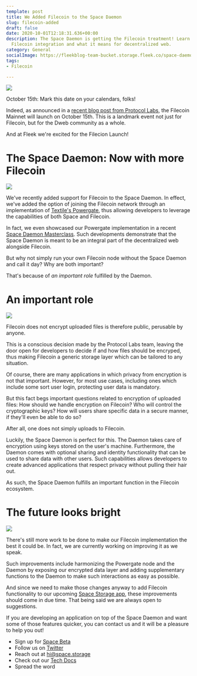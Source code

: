 ```yaml
---
template: post
title: We Added Filecoin to the Space Daemon
slug: filecoin-added
draft: false
date: 2020-10-01T12:18:31.636+00:00
description: The Space Daemon is getting the Filecoin treatment! Learn about our recent
  Filecoin integration and what it means for decentralized web.
category: General
socialImage: https://fleekblog-team-bucket.storage.fleek.co/space-daemon-filecoin/Space+Filecoin.jpg
tags:
- Filecoin

---
```

![](https://fleekblog-team-bucket.storage.fleek.co/space-daemon-filecoin/Space+Filecoin.jpg)

October 15th: Mark this date on your calendars, folks!

Indeed, as announced in a [recent blog post from Protocol Labs](https://filecoin.io/blog/mainnet-ignition/), the Filecoin Mainnet will launch on October 15th. This is a landmark event not just for Filecoin, but for the Dweb community as a whole.

And at Fleek we're excited for the Filecion Launch!

# The Space Daemon: Now with more Filecoin

![](https://fleekblog-team-bucket.storage.fleek.co/space-daemon-filecoin/mario-filecoin-l.png)

We've recently added support for Filecoin to the Space Daemon. In effect, we've added the option of joining the Filecoin network through an implementation of [Textile's Powergate](https://docs.textile.io/powergate/),  thus allowing developers to leverage the capabilities of both Space and Filecoin.

In fact, we even showcased our Powergate implementation in a recent [Space Daemon Masterclass](https://www.youtube.com/watch?v=pWJ5fty-7mA). Such developments demonstrate that the Space Daemon is meant to be an integral part of the decentralized web alongside Filecoin.

But why not simply run your own Filecoin node without the Space Daemon and call it day? Why are both important?

That's because of _an important role_ fulfilled by the Daemon.

# An important role

![](https://fleekblog-team-bucket.storage.fleek.co/space-daemon-filecoin/one-does-not.jpeg)

Filecoin does not encrypt uploaded files is therefore public, perusable by anyone.

This is a conscious decision made by the Protocol Labs team, leaving the door open for developers to decide if and how files should be encryped, thus making Filecoin a generic storage layer which can be tailored to any situation.

Of course, there are many applications in which privacy from encryption is not that important. However, for most use cases, including ones which include some sort user login, protecting user data is mandatory.

But this fact begs important questions related to encryption of uploaded files: How should we handle encryption on Filecoin? Who will control the cryptographic keys? How will users share specific data in a secure manner, if they'll even be able to do so?

After all, one does not simply uploads to Filecoin.

Luckily, the Space Daemon is perfect for this. The Daemon takes care of encryption using keys stored on the user's machine. Furthermore, the Daemon comes with optional sharing and identity functionality that can be used to share data with other users. Such capabilities allows developers to create advanced applications that respect privacy without pulling their hair out.

As such, the Space Daemon fulfills an important function in the Filecoin ecosystem.

# The future looks bright

![](https://fleekblog-team-bucket.storage.fleek.co/space-daemon-filecoin/4guj4g.gif)

There's still more work to be done to make our Filecoin implementation the best it could be. In fact, we are currently working on improving it as we speak.

Such improvements include harmonizing the Powergate node and the Daemon by exposing our encrypted data layer and adding supplementary functions to the Daemon to make such interactions as easy as possible.

And since we need to make those changes anyway to add Filecoin functionality to our upcoming [Space Storage app](https://space.storage/), these improvements should come in due time. That being said we are always open to suggestions.

If you are developing an application on top of the Space Daemon and want some of those features quicker, you can contact us and it will be a pleasure to help you out!

* Sign up for [Space Beta](https://space.storage)
* Follow us on [Twitter](https://twitter.com/spacestorage)
* Reach out at hi@space.storage
* Check out our [Tech Docs](https://docs.fleek.co/space-daemon/overview/)
* Spread the word
